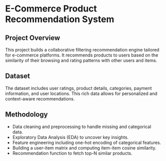 # E-Commerce Product Recommendation System

## Project Overview
This project builds a collaborative filtering recommendation engine tailored for e-commerce platforms. It recommends products to users based on the similarity of their browsing and rating patterns with other users and items.

## Dataset
The dataset includes user ratings, product details, categories, payment information, and user locations. This rich data allows for personalized and context-aware recommendations.

## Methodology
- Data cleaning and preprocessing to handle missing and categorical data.
- Exploratory Data Analysis (EDA) to uncover key insights.
- Feature engineering including one-hot encoding of categorical features.
- Building a user-item matrix and computing item-item cosine similarity.
- Recommendation function to fetch top-N similar products.
